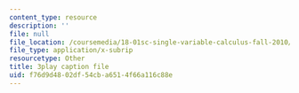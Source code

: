 ```yaml
---
content_type: resource
description: ''
file: null
file_location: /coursemedia/18-01sc-single-variable-calculus-fall-2010/f76d9d4802df54cba6514f66a116c88e_60VGKnYBpbg.vtt
file_type: application/x-subrip
resourcetype: Other
title: 3play caption file
uid: f76d9d48-02df-54cb-a651-4f66a116c88e
---
```

